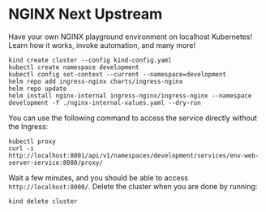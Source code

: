 # NGINX Next Upstream

Have your own NGINX playground environment on localhost Kubernetes! Learn how it works, invoke automation, and many more!

```shell
kind create cluster --config kind-config.yaml
kubectl create namespace development
kubectl config set-context --current --namespace=development
helm repo add ingress-nginx charts/ingress-nginx
helm repo update
helm install nginx-internal ingress-nginx/ingress-nginx --namespace development -f ./nginx-internal-values.yaml --dry-run
```

You can use the following command to access the service directly without the Ingress: 

```shell
kubectl proxy
curl -i http://localhost:8001/api/v1/namespaces/development/services/env-web-server-service:8080/proxy/
```

Wait a few minutes, and you should be able to access `http://localhost:8000/`. Delete the cluster when you are done by running:

```shell
kind delete cluster
```
